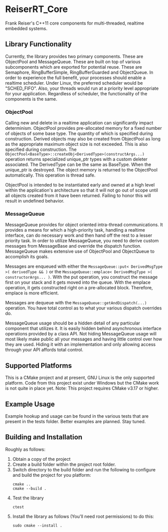 # ReiserRT_Core
Frank Reiser's C++11 core components for multi-threaded, realtime 
embedded systems.

## Library Functionality
Currently, the library provides two primary components. 
These are ObjectPool and MessageQueue. These are built on top
of various subcomponents which are exported for potential reuse.
These are Semaphore, RingBufferSimple, RingBufferGuarded and
ObjectQueue. In order to experience the full benefit, your
processes should enable a realtime scheduler. Under Linux,
the preferred scheduler would be "SCHED_FIFO". Also, your
threads would run at a priority level appropriate for your
application. Regardless of scheduler, the functionality of
the components is the same.

### ObjectPool
Calling new and delete in a realtime application can
significantly impact determinism. ObjectPool provides 
pre-allocated memory for a fixed number of objects of some
base type. The quantity of which is specified during 
construction. Derived objects may also be created from
ObjectPool as long as the appropriate maximum object size
is not exceeded. This is also specified during construction.
The `ObjectPool<BaseType>::createObj<DerivedType>(constructArgs...)`
operation returns specialized unique_ptr types with a custom 
deleter associated. The DerivedType can be the same as BaseType.
When the unique_ptr is destroyed. The object memory is returned
to the ObjectPool automatically. This operation is thread safe.

ObjectPool is intended to be instantiated early and owned
at a high level within the application's architecture so that
it will not go out of scope until all objects created from it
have been returned. Failing to honor this will result
in undefined behavior.

### MessageQueue
MessageQueue provides for object oriented
intra-thread communications. It provides a means
for which a high-priority task, handling a realtime interface,
can do necessary work and then hand off the rest to a lesser priority
task. In order to utilize MessageQueue, you need to derive
custom messages from MessageBase and override the dispatch
function. MessageQueue makes extensive use of ObjectPool
and ObjectQueue to accomplish its goals.

Messages are enqueued with either the
`MessageQueue::put< DerivedMsgType >( derivedType && )` or the
`MessageQueue::emplace< DerivedMsgType >( constructorArgs... )`.
With the put operation, you construct the message first on
your stack and it gets moved into the queue. With
the emplace operation, it gets constructed right on a
pre-allocated block. Therefore, emplace is more efficient.

Messages are dequeue with the
`MessageQueue::getAndDispatch(...)` operation. You have total 
control as to what your various dispatch overrides do.

MessageQueue usage should be a hidden detail of any
particular component that utilizes it. It is easily
hidden behind asynchronous interface operations provided by
a class API. Not hiding MessageQueue usage will most likely 
make public all your messages and having little control
over how they are used. Hiding it with an implementation
and only allowing access through your API affords total control. 

## Supported Platforms
This is a CMake project and at present, GNU Linux is
the only supported platform. Code from this project exist
under Windows but the CMake work is not quite in place yet.
Note: This project requires CMake v3.17 or higher.

## Example Usage
Example hookup and usage can be found in the various
tests that are present in the tests folder. Better examples
are planned. Stay tuned.

## Building and Installation
Roughly as follows:
1) Obtain a copy of the project
2) Create a build folder within the project root folder.
3) Switch directory to the build folder and run the following 
   to configure and build the project for you platform:
   ```
   cmake ..
   cmake --build .
   ```
4) Test the library
   ```
   ctest
   ```
5) Install the library as follows (You'll need root permissions)
   to do this:
   ```
   sudo cmake --install .
   ```

